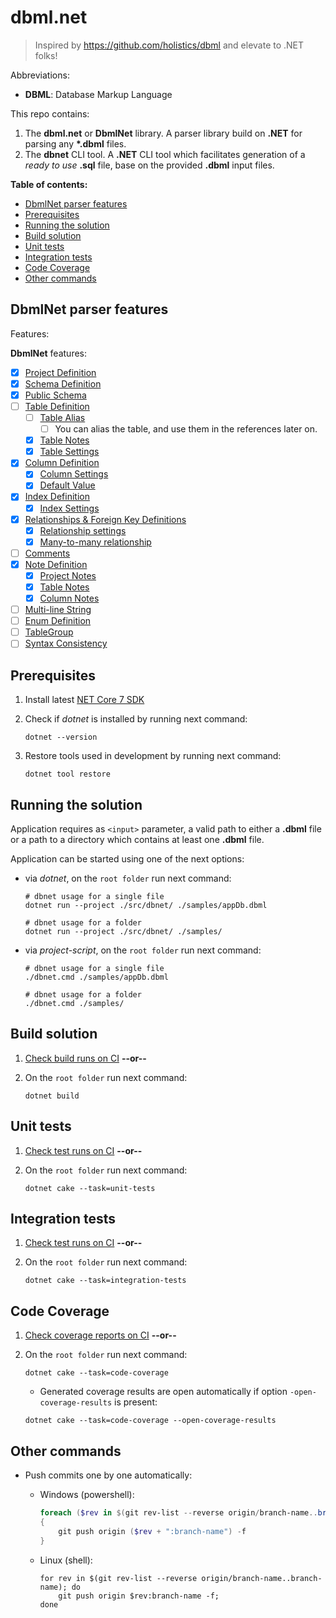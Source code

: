 # dbml.net <!-- omit in toc -->

> Inspired by <https://github.com/holistics/dbml> and elevate to .NET folks!

Abbreviations:

- **DBML**: Database Markup Language

This repo contains:

1. The **dbml.net** or **DbmlNet** library. A parser library build on **.NET** for parsing any **\*.dbml** files.
2. The **dbnet** CLI tool. A **.NET** CLI tool which facilitates generation of a *ready to use* **.sql** file, base on the provided **.dbml** input files.

**Table of contents:**

- [DbmlNet parser features](#dbmlnet-parser-features)
- [Prerequisites](#prerequisites)
- [Running the solution](#running-the-solution)
- [Build solution](#build-solution)
- [Unit tests](#unit-tests)
- [Integration tests](#integration-tests)
- [Code Coverage](#code-coverage)
- [Other commands](#other-commands)

## DbmlNet parser features

Features:

**DbmlNet** features:

- [X] [Project Definition](https://dbml.dbdiagram.io/docs/#project-definition)
- [X] [Schema Definition](https://dbml.dbdiagram.io/docs/#schema-definition)
- [X] [Public Schema](https://dbml.dbdiagram.io/docs/#public-schema)
- [ ] [Table Definition](https://dbml.dbdiagram.io/docs/#table-definition)
  - [ ] [Table Alias](https://dbml.dbdiagram.io/docs/#table-alias)
    - [ ] You can alias the table, and use them in the references later on.
  - [X] [Table Notes](https://dbml.dbdiagram.io/docs/#table-notes)
  - [X] [Table Settings](https://dbml.dbdiagram.io/docs/#table-settings)
- [X] [Column Definition](https://dbml.dbdiagram.io/docs/#column-definition)
  - [X] [Column Settings](https://dbml.dbdiagram.io/docs/#column-settings)
  - [X] [Default Value](https://dbml.dbdiagram.io/docs/#default-value)
- [X] [Index Definition](https://dbml.dbdiagram.io/docs/#index-definition)
  - [X] [Index Settings](https://dbml.dbdiagram.io/docs/#index-settings)
- [X] [Relationships & Foreign Key Definitions](https://dbml.dbdiagram.io/docs/#relationships-foreign-key-definitions)
  - [X] [Relationship settings](https://dbml.dbdiagram.io/docs/#relationship-settings)
  - [X] [Many-to-many relationship](https://dbml.dbdiagram.io/docs/#many-to-many-relationship)
- [ ] [Comments](https://dbml.dbdiagram.io/docs/#comments)
- [X] [Note Definition](https://dbml.dbdiagram.io/docs/#note-definition)
  - [X] [Project Notes](https://dbml.dbdiagram.io/docs/#project-notes)
  - [X] [Table Notes](https://dbml.dbdiagram.io/docs/#table-notes-2)
  - [X] [Column Notes](https://dbml.dbdiagram.io/docs/#column-notes)
- [ ] [Multi-line String](https://dbml.dbdiagram.io/docs/#multi-line-string)
- [ ] [Enum Definition](https://dbml.dbdiagram.io/docs/#enum-definition)
- [ ] [TableGroup](https://dbml.dbdiagram.io/docs/#tablegroup)
- [ ] [Syntax Consistency](https://dbml.dbdiagram.io/docs/#syntax-consistency)

## Prerequisites

01. Install latest [NET Core 7 SDK](https://dotnet.microsoft.com/download/dotnet/7.0)

02. Check if *dotnet* is installed by running next command:

    ```shell
    dotnet --version
    ```

03. Restore tools used in development by running next command:

    ```shell
    dotnet tool restore
    ```

## Running the solution

Application requires as `<input>` parameter, a valid path to either a **.dbml** file or a path to a directory which contains at least one **.dbml** file.

Application can be started using one of the next options:

- via *dotnet*, on the `root folder` run next command:

    ```shell
    # dbnet usage for a single file
    dotnet run --project ./src/dbnet/ ./samples/appDb.dbml

    # dbnet usage for a folder
    dotnet run --project ./src/dbnet/ ./samples/
    ```

- via *project-script*, on the `root folder` run next command:

    ```shell
    # dbnet usage for a single file
    ./dbnet.cmd ./samples/appDb.dbml

    # dbnet usage for a folder
    ./dbnet.cmd ./samples/
    ```

## Build solution

01. [Check build runs on CI][CI-link] **--or--**

02. On the `root folder` run next command:

    ```shell
    dotnet build
    ```

## Unit tests

01. [Check test runs on CI][CI-link] **--or--**

02. On the `root folder` run next command:

    ```shell
    dotnet cake --task=unit-tests
    ```

## Integration tests

01. [Check test runs on CI][CI-link] **--or--**

02. On the `root folder` run next command:

    ```shell
    dotnet cake --task=integration-tests
    ```

## Code Coverage

01. [Check coverage reports on CI][CI-link] **--or--**

02. On the `root folder` run next command:

    ```shell
    dotnet cake --task=code-coverage
    ```

    - Generated coverage results are open automatically if option `-open-coverage-results` is present:

    ```shell
    dotnet cake --task=code-coverage --open-coverage-results
    ```

## Other commands

- Push commits one by one automatically:

  - Windows (powershell):

    ```powershell
    foreach ($rev in $(git rev-list --reverse origin/branch-name..branch-name))
    {
        git push origin ($rev + ":branch-name") -f
    }
    ```

  - Linux (shell):

    ```shell
    for rev in $(git rev-list --reverse origin/branch-name..branch-name); do
        git push origin $rev:branch-name -f;
    done
    ```

<!-- Links: -->
[CI-link]: https://github.com/Catalin-Andronie/dbml.NET/actions/workflows/build.yml
